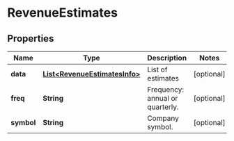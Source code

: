 

# RevenueEstimates


## Properties

| Name | Type | Description | Notes |
|------------ | ------------- | ------------- | -------------|
|**data** | [**List&lt;RevenueEstimatesInfo&gt;**](RevenueEstimatesInfo.md) | List of estimates |  [optional] |
|**freq** | **String** | Frequency: annual or quarterly. |  [optional] |
|**symbol** | **String** | Company symbol. |  [optional] |



